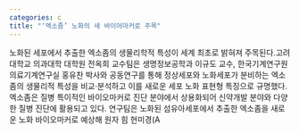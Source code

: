 ```yaml
---
categories: c
title: "‘엑소좀’ 노화의 새 바이어마커로 주목"
---
```

노화된 세포에서 추출한 엑소좀의 생물리학적 특성이 세계 최초로 밝혀져 주목된다.고려대학교 의과대학 대학원 전옥희 교수팀은 생명정보공학과 이규도 교수, 한국기계연구원 의료기계연구실 홍유찬 박사와 공동연구를 통해 정상세포와 노화세포가 분비하는 엑소좀의 생물리적 특성을 비교·분석하고 이를 새로운 세포 노화 표현형 특징으로 규명했다.엑소좀은 질병 특이적인 바이오마커로 진단 분야에서 상용화되어 신약개발 분야와 다양한 질병 진단에 활용되고 있다. 연구팀은 노화된 섬유아세포에서 추출한 엑소좀을 새로운 노화 바이오마커로 예상해 원자 힘 현미경(A